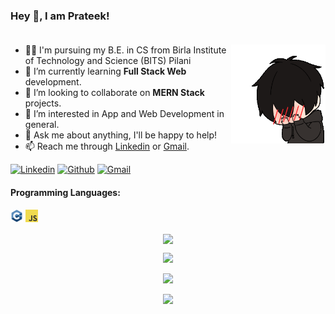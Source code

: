 ### Hey 👋, I am Prateek! <br><br>

<img align="right" src="https://github.com/bit-by-bits/bit-by-bits/blob/main/coco.gif" width="30%" style="margin-bottom: 50px;" />

- 👨‍🎓 I'm pursuing my B.E. in CS from Birla Institute of Technology and Science (BITS) Pilani
- 🌱 I’m currently learning **Full Stack Web** development.
- 🤗 I’m looking to collaborate on **MERN Stack** projects.
- 💖 I’m interested in App and Web Development in general.
- 💬 Ask me about anything, I'll be happy to help!
- 📫 Reach me through [Linkedin](https://www.linkedin.com/in/prateek-kashyap-770647226/) or [Gmail](mailto:f20211449@pilani.bits-pilani.ac.in).

[![Linkedin](https://img.shields.io/badge/-LinkedIn-blue?style=flat&logo=Linkedin&logoColor=white)](https://www.linkedin.com/in/prateek-kashyap-770647226/)     [![Github](https://img.shields.io/badge/-Github-000?style=flat&logo=Github&logoColor=white)](https://github.com/bit-by-bits)     [![Gmail](https://img.shields.io/badge/-Gmail-c14438?style=flat&logo=Gmail&logoColor=white)](mailto:f20211449@pilani.bits-pilani.ac.in)

#### Programming Languages:

<code><img height="20" src="https://raw.githubusercontent.com/github/explore/80688e429a7d4ef2fca1e82350fe8e3517d3494d/topics/cpp/cpp.png"></code>
<code><img height="20" src="https://raw.githubusercontent.com/github/explore/80688e429a7d4ef2fca1e82350fe8e3517d3494d/topics/javascript/javascript.png"></code>

<p align="center">
  <img align="center" src="https://visitor-badge.laobi.icu/badge?page_id=bit-by-bits.visitor-badge" />
</p>
<p align="center">
  <img src="https://github-readme-stats.vercel.app/api?username=bit-by-bits&show_icons=true&theme=dracula" />
</p>
<p align="center">
  <img src="https://github-readme-stats.vercel.app/api/wakatime?username=bit_by_bits&theme=dracula" />
</p>
<p align="center">
  <img src="https://github-readme-stats.vercel.app/api/top-langs/?username=bit-by-bits&layout=compact&theme=dracula" />
</p>

